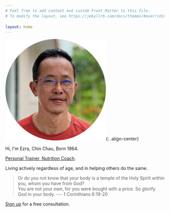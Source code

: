 ```yaml
---
# Feel free to add content and custom Front Matter to this file.
# To modify the layout, see https://jekyllrb.com/docs/themes/#overriding-theme-defaults

layout: home
---
```

![Ezra (Chin Chau) Low](/assets/images/headshot.png){: .align-center}

Hi, I'm Ezra, Chin Chau, Born 1964.

[Personal Trainer, Nutrition Coach](/certifications).

Living actively regardless of age, and in helping others do the same.

> Or do you not know that your body is a temple of the Holy Spirit within you, whom you have from God?  
You are not your own, for you were bought with a price.
So glorify God in your body.   --- 1 Corinthians 6:19-20

[Sign up](https://forms.gle/WsBVSzgSTPhMQDW1A) for a free consultation.